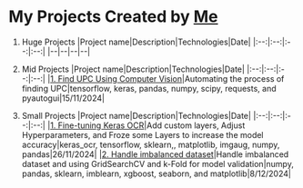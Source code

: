 # My Projects Created by [Me](https://github.com/7Gamil/)

1. Huge Projects
    |Project name|Description|Technologies|Date|
    |:--:|:--:|:--:|:--:|
    |--|--|--|--|

2. Mid Projects
    |Project name|Description|Technologies|Date|
    |:--:|:--:|:--:|:--:|
    |[1. Find UPC Using Computer Vision](https://github.com/7Gamil/MyProjects/tree/main/Mid%20-%201.%20Find%20UPC%20Using%20Computer%20Vision)|Automating the process of finding UPC|tensorflow, keras, pandas, numpy, scipy, requests, and pyautogui|15/11/2024|

3. Small Projects
    |Project name|Description|Technologies|Date|
    |:--:|:--:|:--:|:--:|
    |[1. Fine-tuning Keras OCR](https://github.com/7Gamil/MyProjects/tree/main/Small%20-%201.%20Fine-tuning%20Keras%20OCR)|Add custom layers, Adjust Hyperparameters, and Froze some Layers to increase the model accuracy|keras_ocr, tensorflow, sklearn,, matplotlib, imgaug, numpy, pandas|26/11/2024|
    |[2. Handle imbalanced dataset](https://github.com/7Gamil/MyProjects/tree/main/Small%20-%202.%20Handle%20Imbalanced%20Dataset)|Handle imbalanced dataset and using GridSearchCV and k-Fold for model validation|numpy, pandas, sklearn, imblearn, xgboost, seaborn, and matplotlib|8/12/2024|
